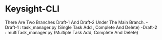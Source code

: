 # Keysight-CLI
There Are Two Branches Draft-1 And Draft-2 Under The Main Branch.
-Draft-1 : task_manager.py (Single Task Add , Complete And Delete)
-Draft-2 : multiTask_manager.py (Multiple Task Add, Complete And Delete)
